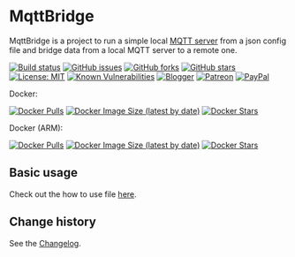MqttBridge
====================================

MqttBridge is a project to run a simple local [MQTT server](https://github.com/chkr1011/MQTTnet) from a json config file and bridge data from a local MQTT server to a remote one.

[![Build status](https://ci.appveyor.com/api/projects/status/pmjxmlygfiyna44h?svg=true)](https://ci.appveyor.com/project/SeppPenner/mqttbridge)
[![GitHub issues](https://img.shields.io/github/issues/SeppPenner/MqttBridge.svg)](https://github.com/SeppPenner/MqttBridge/issues)
[![GitHub forks](https://img.shields.io/github/forks/SeppPenner/MqttBridge.svg)](https://github.com/SeppPenner/MqttBridge/network)
[![GitHub stars](https://img.shields.io/github/stars/SeppPenner/MqttBridge.svg)](https://github.com/SeppPenner/MqttBridge/stargazers)
[![License: MIT](https://img.shields.io/badge/License-MIT-blue.svg)](https://raw.githubusercontent.com/SeppPenner/MqttBridge/master/License.txt)
[![Known Vulnerabilities](https://snyk.io/test/github/SeppPenner/MqttBridge/badge.svg)](https://snyk.io/test/github/SeppPenner/MqttBridge)
[![Blogger](https://img.shields.io/badge/Follow_me_on-blogger-orange)](https://franzhuber23.blogspot.de/)
[![Patreon](https://img.shields.io/badge/Patreon-F96854?logo=patreon&logoColor=white)](https://patreon.com/SeppPennerOpenSourceDevelopment)
[![PayPal](https://img.shields.io/badge/PayPal-00457C?logo=paypal&logoColor=white)](https://paypal.me/th070795)

Docker:

[![Docker Pulls](https://img.shields.io/docker/pulls/sepppenner/mqttbridge)](https://hub.docker.com/repository/docker/sepppenner/mqttbridge)
[![Docker Image Size (latest by date)](https://img.shields.io/docker/image-size/sepppenner/mqttbridge?sort=date)](https://hub.docker.com/repository/docker/sepppenner/mqttbridge)
[![Docker Stars](https://img.shields.io/docker/stars/sepppenner/mqttbridge)](https://hub.docker.com/repository/docker/sepppenner/mqttbridge)

Docker (ARM):

[![Docker Pulls](https://img.shields.io/docker/pulls/sepppenner/mqttbridge-arm)](https://hub.docker.com/repository/docker/sepppenner/mqttbridge-arm)
[![Docker Image Size (latest by date)](https://img.shields.io/docker/image-size/sepppenner/mqttbridge-arm?sort=date)](https://hub.docker.com/repository/docker/sepppenner/mqttbridge-arm)
[![Docker Stars](https://img.shields.io/docker/stars/sepppenner/mqttbridge-arm)](https://hub.docker.com/repository/docker/sepppenner/mqttbridge-arm)

## Basic usage
Check out the how to use file [here](https://github.com/SeppPenner/MqttBridge/blob/master/HowToUse.md).

Change history
--------------

See the [Changelog](https://github.com/SeppPenner/MqttBridge/blob/master/Changelog.md).
